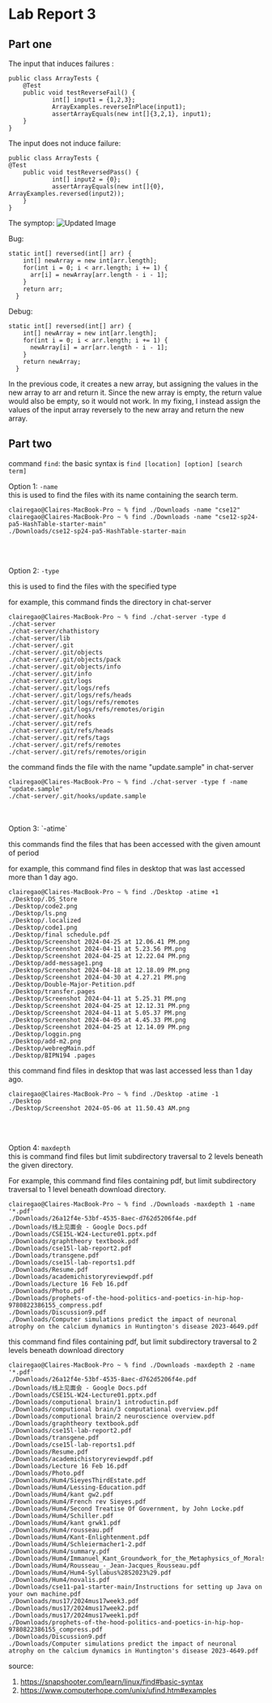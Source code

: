 
<h1>Lab Report 3</h1>

<h2>Part one</h2>

The input that induces failures :
```
public class ArrayTests {
	@Test 
	public void testReverseFail() {
    		int[] input1 = {1,2,3};
    		ArrayExamples.reverseInPlace(input1);
    		assertArrayEquals(new int[]{3,2,1}, input1);
	}
}
```

The input does not induce failure:

```
public class ArrayTests {
@Test
	public void testReversedPass() {
    		int[] input2 = {0};
    		assertArrayEquals(new int[]{0}, ArrayExamples.reversed(input2));
  	}
}
```

The symptop: 
![Updated Image](terminal.png)

Bug:
```
static int[] reversed(int[] arr) {
    int[] newArray = new int[arr.length];
    for(int i = 0; i < arr.length; i += 1) {
      arr[i] = newArray[arr.length - i - 1];
    }
    return arr;
  }
```

Debug:
```
static int[] reversed(int[] arr) {
    int[] newArray = new int[arr.length];
    for(int i = 0; i < arr.length; i += 1) {
      newArray[i] = arr[arr.length - i - 1];
    }
    return newArray;
  }
```
In the previous code, it creates a new array, but assigning the values in the new array to arr and return it. Since the new array is empty, the return value would also be empty, so it would not work. In my fixing, I instead assign the values of the input array reversely to the new array and return the new array. 

<h2>Part two</h2>

command `find`: </n>
the basic syntax is `find [location] [option] [search term]` 
</n>

Option 1: `-name` 
<br>
this is used to find the files with its name containing the search term.

```
clairegao@Claires-MacBook-Pro ~ % find ./Downloads -name "cse12"
clairegao@Claires-MacBook-Pro ~ % find ./Downloads -name "cse12-sp24-pa5-HashTable-starter-main"
./Downloads/cse12-sp24-pa5-HashTable-starter-main
```
<br>
<br>
  
Option 2: `-type`
 <br>

this is used to find the files with the specified type

for example, this command finds the directory in chat-server 
```
clairegao@Claires-MacBook-Pro ~ % find ./chat-server -type d 
./chat-server
./chat-server/chathistory
./chat-server/lib
./chat-server/.git
./chat-server/.git/objects
./chat-server/.git/objects/pack
./chat-server/.git/objects/info
./chat-server/.git/info
./chat-server/.git/logs
./chat-server/.git/logs/refs
./chat-server/.git/logs/refs/heads
./chat-server/.git/logs/refs/remotes
./chat-server/.git/logs/refs/remotes/origin
./chat-server/.git/hooks
./chat-server/.git/refs
./chat-server/.git/refs/heads
./chat-server/.git/refs/tags
./chat-server/.git/refs/remotes
./chat-server/.git/refs/remotes/origin
```

the command finds the file with the name "update.sample" in chat-server
```
clairegao@Claires-MacBook-Pro ~ % find ./chat-server -type f -name "update.sample" 
./chat-server/.git/hooks/update.sample
```
 <br>
<br>
Option 3: `-atime`
 <br>

this commands find the files that has been accessed with the given amount of period

for example, this command find files in desktop that was last accessed more than 1 day ago.
```
clairegao@Claires-MacBook-Pro ~ % find ./Desktop -atime +1
./Desktop/.DS_Store
./Desktop/code2.png
./Desktop/ls.png
./Desktop/.localized
./Desktop/code1.png
./Desktop/final schedule.pdf
./Desktop/Screenshot 2024-04-25 at 12.06.41 PM.png
./Desktop/Screenshot 2024-04-11 at 5.23.56 PM.png
./Desktop/Screenshot 2024-04-25 at 12.22.04 PM.png
./Desktop/add-message1.png
./Desktop/Screenshot 2024-04-18 at 12.18.09 PM.png
./Desktop/Screenshot 2024-04-30 at 4.27.21 PM.png
./Desktop/Double-Major-Petition.pdf
./Desktop/transfer.pages
./Desktop/Screenshot 2024-04-11 at 5.25.31 PM.png
./Desktop/Screenshot 2024-04-25 at 12.12.31 PM.png
./Desktop/Screenshot 2024-04-11 at 5.05.37 PM.png
./Desktop/Screenshot 2024-04-05 at 4.45.33 PM.png
./Desktop/Screenshot 2024-04-25 at 12.14.09 PM.png
./Desktop/loggin.png
./Desktop/add-m2.png
./Desktop/webregMain.pdf
./Desktop/BIPN194 .pages
```

this command find files in desktop that was last accessed less than 1 day ago.
```
clairegao@Claires-MacBook-Pro ~ % find ./Desktop -atime -1
./Desktop
./Desktop/Screenshot 2024-05-06 at 11.50.43 AM.png
```
 <br>
  <br>
  
Option 4: `maxdepth`
<br>
this is command find files but limit subdirectory traversal to 2 levels beneath the given directory.</n>

For example, this command find files containing pdf, but limit subdirectory traversal to 1 level beneath download directory. 
```
clairegao@Claires-MacBook-Pro ~ % find ./Downloads -maxdepth 1 -name '*.pdf' 
./Downloads/26a12f4e-53bf-4535-8aec-d762d5206f4e.pdf
./Downloads/线上见面会 - Google Docs.pdf
./Downloads/CSE15L-W24-Lecture01.pptx.pdf
./Downloads/graphtheory textbook.pdf
./Downloads/cse15l-lab-report2.pdf
./Downloads/transgene.pdf
./Downloads/cse15l-lab-reports1.pdf
./Downloads/Resume.pdf
./Downloads/academichistoryreviewpdf.pdf
./Downloads/Lecture 16 Feb 16.pdf
./Downloads/Photo.pdf
./Downloads/prophets-of-the-hood-politics-and-poetics-in-hip-hop-9780822386155_compress.pdf
./Downloads/Discussion9.pdf
./Downloads/Computer simulations predict the impact of neuronal atrophy on the calcium dynamics in Huntington's disease 2023-4649.pdf
```

this command find files containing pdf, but limit subdirectory traversal to 2 levels beneath download directory
```
clairegao@Claires-MacBook-Pro ~ % find ./Downloads -maxdepth 2 -name '*.pdf'
./Downloads/26a12f4e-53bf-4535-8aec-d762d5206f4e.pdf
./Downloads/线上见面会 - Google Docs.pdf
./Downloads/CSE15L-W24-Lecture01.pptx.pdf
./Downloads/computional brain/1 introductin.pdf
./Downloads/computional brain/3 computational overview.pdf
./Downloads/computional brain/2 neuroscience overview.pdf
./Downloads/graphtheory textbook.pdf
./Downloads/cse15l-lab-report2.pdf
./Downloads/transgene.pdf
./Downloads/cse15l-lab-reports1.pdf
./Downloads/Resume.pdf
./Downloads/academichistoryreviewpdf.pdf
./Downloads/Lecture 16 Feb 16.pdf
./Downloads/Photo.pdf
./Downloads/Hum4/SieyesThirdEstate.pdf
./Downloads/Hum4/Lessing-Education.pdf
./Downloads/Hum4/kant gw2.pdf
./Downloads/Hum4/French rev Sieyes.pdf
./Downloads/Hum4/Second Treatise Of Government, by John Locke.pdf
./Downloads/Hum4/Schiller.pdf
./Downloads/Hum4/kant grwk1.pdf
./Downloads/Hum4/rousseau.pdf
./Downloads/Hum4/Kant-Enlightenment.pdf
./Downloads/Hum4/Schleiermacher1-2.pdf
./Downloads/Hum4/summary.pdf
./Downloads/Hum4/Immanuel_Kant_Groundwork_for_the_Metaphysics_of_Morals_1785.pdf
./Downloads/Hum4/Rousseau_-_Jean-Jacques_Rousseau.pdf
./Downloads/Hum4/Hum4-Syllabus%28S2023%29.pdf
./Downloads/Hum4/novalis.pdf
./Downloads/cse11-pa1-starter-main/Instructions for setting up Java on your own machine.pdf
./Downloads/mus17/2024mus17week3.pdf
./Downloads/mus17/2024mus17week2.pdf
./Downloads/mus17/2024mus17week1.pdf
./Downloads/prophets-of-the-hood-politics-and-poetics-in-hip-hop-9780822386155_compress.pdf
./Downloads/Discussion9.pdf
./Downloads/Computer simulations predict the impact of neuronal atrophy on the calcium dynamics in Huntington's disease 2023-4649.pdf
```

source: 
1. https://snapshooter.com/learn/linux/find#basic-syntax
2. https://www.computerhope.com/unix/ufind.htm#examples

